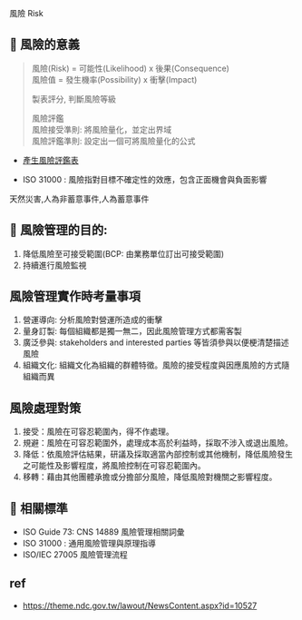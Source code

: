 
風險 Risk

## 📌 風險的意義
> 風險(Risk) = 可能性(Likelihood) x 後果(Consequence)  
> 風險值     = 發生機率(Possibility) x 衝擊(Impact)  
> 
> 製表評分, 判斷風險等級
>  
> 風險評鑑  
> 風險接受準則: 將風險量化，並定出界域  
> 風險評鑑準則: 設定出一個可將風險量化的公式  
* [產生風險評鑑表](./Reference#Risk_Assessment)

* ISO 31000 : 
    風險指對目標不確定性的效應，包含正面機會與負面影響

天然災害,人為非蓄意事件,人為蓄意事件

## 📌 風險管理的目的:
1. 降低風險至可接受範圍(BCP: 由業務單位訂出可接受範圍)
1. 持續進行風險監視

## 風險管理實作時考量事項
1. 營運導向: 分析風險對營運所造成的衝擊
1. 量身訂製: 每個組織都是獨一無二，因此風險管理方式都需客製
1. 廣泛參與: stakeholders and interested parties 等皆須參與以便梗清楚描述風險
1. 組織文化: 組織文化為組織的群體特徵。風險的接受程度與因應風險的方式隨組織而異


## 風險處理對策
1. 接受：風險在可容忍範圍內，得不作處理。
2. 規避：風險在可容忍範圍外，處理成本高於利益時，採取不涉入或退出風險。
3. 降低：依風險評估結果，研議及採取適當內部控制或其他機制，降低風險發生之可能性及影響程度，將風險控制在可容忍範圍內。
4. 移轉：藉由其他團體承擔或分擔部分風險，降低風險對機關之影響程度。


## 📌 相關標準
* ISO Guide 73: CNS 14889 風險管理相關詞彙
* ISO 31000 : 通用風險管理與原理指導
* ISO/IEC 27005 風險管理流程


## ref
* https://theme.ndc.gov.tw/lawout/NewsContent.aspx?id=10527